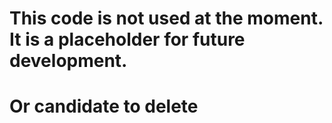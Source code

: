 # This code is not used at the moment. It is a placeholder for future development.
# Or candidate to delete